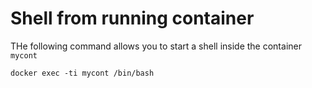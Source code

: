 # Shell from running container

THe following command allows you to start a shell inside the container `mycont`

```
docker exec -ti mycont /bin/bash
```
